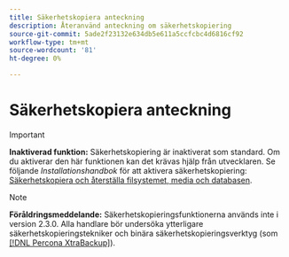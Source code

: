 ```yaml
---
title: Säkerhetskopiera anteckning
description: Återanvänd anteckning om säkerhetskopiering
source-git-commit: 5ade2f23132e634db5e611a5ccfcbc4d6816cf92
workflow-type: tm+mt
source-wordcount: '81'
ht-degree: 0%

---
```


# Säkerhetskopiera anteckning

>[!IMPORTANT]
>
>**Inaktiverad funktion:** Säkerhetskopiering är inaktiverat som standard. Om du aktiverar den här funktionen kan det krävas hjälp från utvecklaren. Se följande _Installationshandbok_ för att aktivera säkerhetskopiering: [Säkerhetskopiera och återställa filsystemet, media och databasen](https://experienceleague.adobe.com/docs/commerce-operations/installation-guide/tutorials/backup.html).

>[!NOTE]
>
>**Föråldringsmeddelande:** Säkerhetskopieringsfunktionerna används inte i version 2.3.0. Alla handlare bör undersöka ytterligare säkerhetskopieringstekniker och binära säkerhetskopieringsverktyg (som [[!DNL Percona XtraBackup]](https://www.percona.com/software/mysql-database/percona-xtrabackup)).
